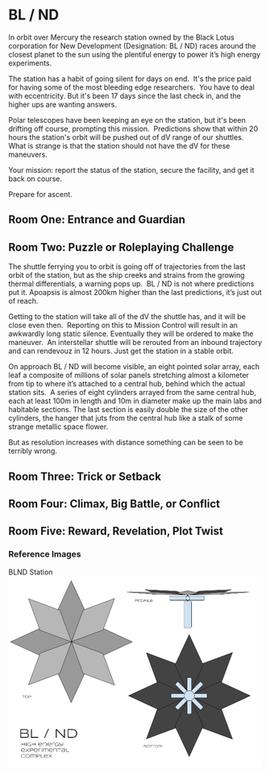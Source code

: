 # BL / ND

In orbit over Mercury the research station owned by the Black Lotus corporation for New Development (Designation: BL / ND) races around the closest planet to the sun using the plentiful energy to power it’s high energy experiments.  

The station has a habit of going silent for days on end.  It's the price paid for having some of the most bleeding edge researchers.  You have to deal with eccentricity. But it's been 17 days since the last check in, and the higher ups are wanting answers.

Polar telescopes have been keeping an eye on the station, but it's been drifting off course, prompting this mission.  Predictions show that within 20 hours the station's orbit will be pushed out of dV range of our shuttles. What is strange is that the station should not have the dV for these maneuvers.

Your mission: report the status of the station, secure the facility, and get it back on course.

Prepare for ascent.

## Room One: Entrance and Guardian


## Room Two: Puzzle or Roleplaying Challenge

The shuttle ferrying you to orbit is going off of trajectories from the last orbit of the station, but as the ship creeks and strains from the growing thermal differentials, a warning pops up.  BL / ND is not where predictions put it. Apoapsis is almost 200km higher than the last predictions, it’s just out of reach.

Getting to the station will take all of the dV the shuttle has, and it will be close even then.  Reporting on this to Mission Control will result in an awkwardly long static silence. Eventually they will be ordered to make the maneuver.  An interstellar shuttle will be rerouted from an inbound trajectory and can rendevouz in 12 hours. Just get the station in a stable orbit.

On approach BL / ND will become visible, an eight pointed solar array, each leaf a composite of millions of solar panels stretching almost a kilometer from tip to where it’s attached to a central hub, behind which the actual station sits.  A series of eight cylinders arrayed from the same central hub, each at least 100m in length and 10m in diameter make up the main labs and habitable sections. The last section is easily double the size of the other cylinders, the hanger that juts from the central hub like a stalk of some strange metallic space flower. 

But as resolution increases with distance something can be seen to be terribly wrong.  

## Room Three: Trick or Setback

## Room Four: Climax, Big Battle, or Conflict

## Room Five: Reward, Revelation, Plot Twist

### Reference Images

BLND Station
![BLND Station](./BLND.png "BLND Station")